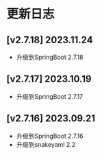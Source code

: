 # 更新日志

## [v2.7.18] 2023.11.24
- 升级到SpringBoot 2.7.18

## [v2.7.17] 2023.10.19
- 升级到SpringBoot 2.7.17

## [v2.7.16] 2023.09.21
- 升级到SpringBoot 2.7.16
- 升级到snakeyaml 2.2
